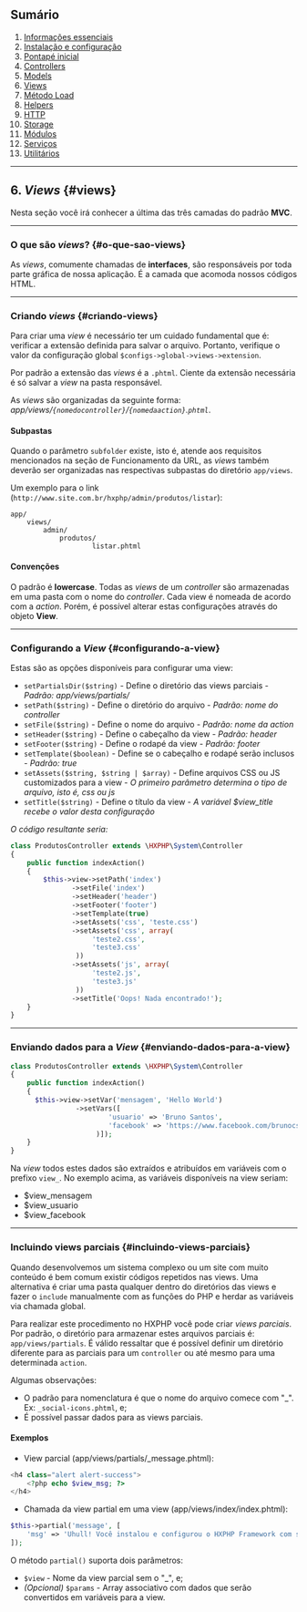 ## Sumário

1. [Informações essenciais](https://github.com/brunosantoshx/hxphp-docs/blob/master/01-essential-information.md)
2. [Instalação e configuração](https://github.com/brunosantoshx/hxphp-docs/blob/master/02-installation-and-configuration.md)
3. [Pontapé inicial](https://github.com/brunosantoshx/hxphp-docs/blob/master/03-kickoff.md)
4. [Controllers](https://github.com/brunosantoshx/hxphp-docs/blob/master/04-controllers.md)
5. [Models](https://github.com/brunosantoshx/hxphp-docs/blob/master/05-models.md)
6. [Views](https://github.com/brunosantoshx/hxphp-docs/blob/master/06-views.md)
7. [Método Load](https://github.com/brunosantoshx/hxphp-docs/blob/master/07-load.md)
8. [Helpers](https://github.com/brunosantoshx/hxphp-docs/blob/master/08-helpers.md)
9. [HTTP](https://github.com/brunosantoshx/hxphp-docs/blob/master/09-http.md)
10. [Storage](https://github.com/brunosantoshx/hxphp-docs/blob/master/10-storage.md)
11. [Módulos](https://github.com/brunosantoshx/hxphp-docs/blob/master/11-modules.md)
12. [Serviços](https://github.com/brunosantoshx/hxphp-docs/blob/master/12-services.md)
13. [Utilitários](https://github.com/brunosantoshx/hxphp-docs/blob/master/13-tools.md)

----
## 6. *Views* {#views}

Nesta seção você irá conhecer a última das três camadas do padrão <b>MVC</b>.

----
### O que são *views*? {#o-que-sao-views}

As *views*, comumente chamadas de <b>interfaces</b>, são responsáveis por toda parte gráfica de nossa aplicação. É a camada que acomoda nossos códigos HTML.

----
### Criando *views* {#criando-views}

Para criar uma *view* é necessário ter um cuidado fundamental que é: verificar a extensão definida para salvar o arquivo. Portanto, verifique o valor da configuração global `$configs->global->views->extension`.

Por padrão a extensão das *views* é a `.phtml`. Ciente da extensão necessária é só salvar a *view* na pasta responsável.

As *views* são organizadas da seguinte forma: <br>
*app/views/`{nomedocontroller}`/`{nomedaaction}`.`phtml`*.

#### Subpastas

Quando o parâmetro `subfolder` existe, isto é, atende aos requisitos mencionados na seção de Funcionamento da URL, as *views* também deverão ser organizadas nas respectivas subpastas do diretório `app/views`.

Um exemplo para o link (`http://www.site.com.br/hxphp/admin/produtos/listar`):

```
app/
    views/
        admin/
            produtos/
                    listar.phtml
```

#### Convenções

O padrão é <b>lowercase</b>. Todas as *views* de um *controller* são armazenadas em uma pasta com o nome do *controller*. Cada view é nomeada de acordo com a *action*. Porém, é possível alterar estas configurações através do objeto <b>View</b>.

----
### Configurando a *View* {#configurando-a-view}

Estas são as opções disponíveis para configurar uma view:

+ `setPartialsDir($string)` - Define o diretório das views parciais - *Padrão: app/views/partials/*
+ `setPath($string)` - Define o diretório do arquivo - *Padrão: nome do controller*
+ `setFile($string)` - Define o nome do arquivo - *Padrão: nome da action*
+ `setHeader($string)` - Define o cabeçalho da view - *Padrão: header*
+ `setFooter($string)` - Define o rodapé da view - *Padrão: footer*
+ `setTemplate($boolean)` - Define se o cabeçalho e rodapé serão inclusos - *Padrão: true*
+ `setAssets($string, $string | $array)` - Define arquivos CSS ou JS customizados para a view - *O primeiro parâmetro determina o tipo de arquivo, isto é, css ou js*
+ `setTitle($string)` - Define o título da view - *A variável $view_title recebe o valor desta configuração*

*O código resultante seria:*
```php
class ProdutosController extends \HXPHP\System\Controller
{
    public function indexAction()
    {
        $this->view->setPath('index')
               ->setFile('index')
               ->setHeader('header')
               ->setFooter('footer')
               ->setTemplate(true)
               ->setAssets('css', 'teste.css')
               ->setAssets('css', array(
                    'teste2.css',
                    'teste3.css'
                ))
               ->setAssets('js', array(
                    'teste2.js',
                    'teste3.js'
                ))
               ->setTitle('Oops! Nada encontrado!');
    }
}
```
----
### Enviando dados para a *View* {#enviando-dados-para-a-view}

```php
class ProdutosController extends \HXPHP\System\Controller
{
    public function indexAction()
    {
      $this->view->setVar('mensagem', 'Hello World')
                ->setVars([
                        'usuario' => 'Bruno Santos',
                        'facebook' => 'https://www.facebook.com/brunocsantos2012'
                     )]);
    }
}
```

Na *view* todos estes dados são extraídos e atribuídos em variáveis com o prefixo `view_`. No exemplo acima, as variáveis disponíveis na view seriam:

+ $view_mensagem
+ $view_usuario
+ $view_facebook

----
### Incluindo views parciais {#incluindo-views-parciais}

Quando desenvolvemos um sistema complexo ou um site com muito conteúdo é bem comum existir códigos repetidos nas views. Uma alternativa é criar uma pasta qualquer dentro do diretórios das views e fazer o `include` manualmente com as funções do PHP e herdar as variáveis via chamada global.

Para realizar este procedimento no HXPHP você pode criar *views parciais*. Por padrão, o diretório para armazenar estes arquivos parciais é: `app/views/partials`. É válido ressaltar que é possível definir um diretório diferente para as parciais para um `controller` ou até mesmo para uma determinada `action`.

Algumas observações:
+ O padrão para nomenclatura é que o nome do arquivo comece com "_". Ex: `_social-icons.phtml`, e;
+ É possível passar dados para as views parciais.

#### Exemplos

+ View parcial (app/views/partials/_message.phtml):
```php
<h4 class="alert alert-success">
    <?php echo $view_msg; ?>
</h4>
```

+ Chamada da view partial em uma view (app/views/index/index.phtml):
```php
$this->partial('message', [
    'msg' => 'Uhull! Você instalou e configurou o HXPHP Framework com sucesso!'
]);
```

O método `partial()` suporta dois parâmetros:
+ `$view` - Nome da view parcial sem o "_", e;
+ *(Opcional)* `$params` - Array associativo com dados que serão convertidos em variáveis para a view.